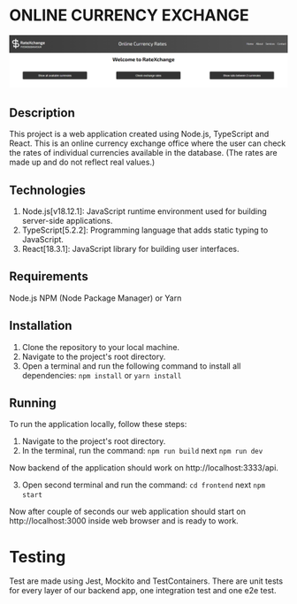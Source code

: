 # ONLINE CURRENCY EXCHANGE

![alt text](image.png)

## Description

This project is a web application created using Node.js, TypeScript and React. This is an online currency exchange office where the user can check the rates of individual currencies available in the database. (The rates are made up and do not reflect real values.)

## Technologies

1. Node.js[v18.12.1]: JavaScript runtime environment used for building server-side applications.
2. TypeScript[5.2.2]: Programming language that adds static typing to JavaScript.
3. React[18.3.1]: JavaScript library for building user interfaces.

## Requirements

Node.js
NPM (Node Package Manager) or Yarn

## Installation

1.  Clone the repository to your local machine.
2.  Navigate to the project's root directory.
3.  Open a terminal and run the following command to install all dependencies:
    `npm install`
    or
    `yarn install`

## Running

To run the application locally, follow these steps:

1.  Navigate to the project's root directory.
2.  In the terminal, run the command:
    `npm run build`
    next
    `npm run dev`

Now backend of the application should work on http://localhost:3333/api.

3.  Open second terminal and run the command:
    `cd frontend`
    next
    `npm start`

Now after couple of seconds our web application should start on http://localhost:3000 inside web browser and is ready to work.

# Testing

Test are made using Jest, Mockito and TestContainers. There are unit tests for every layer of our backend app, one integration test and one e2e test.
